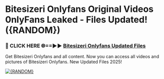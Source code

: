 # Bitesizeri Onlyfans Original Videos 0nlyFans Leaked - Files Updated! ({RANDOM})

<h3>🔴 CLICK HERE 🌐==►► <a href="https://betterlinks.top/A2PfLJ" rel="nofollow">Bitesizeri Onlyfans Updated Files</a></h3>

Get Bitesizeri Onlyfans and all content. Now you can access all videos and pictures of Bitesizeri Onlyfans. New Updated Files 2025!

[![{RANDOM}](https://i.imgur.com/ppqm5kG.gif)](https://betterlinks.top/A2PfLJ)
